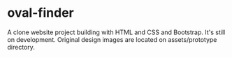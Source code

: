 # oval-finder

A clone website project building with HTML and CSS and Bootstrap. It's still on development. 
Original design images are located on assets/prototype directory.
